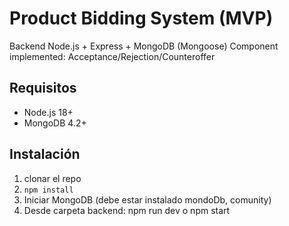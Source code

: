 # Product Bidding System (MVP)
Backend Node.js + Express + MongoDB (Mongoose)
Component implemented: Acceptance/Rejection/Counteroffer 

## Requisitos
- Node.js 18+
- MongoDB 4.2+

## Instalación
1. clonar el repo
2. `npm install`
3. Iniciar MongoDB (debe estar instalado mondoDb, comunity)
4. Desde carpeta backend: npm run dev o npm start
